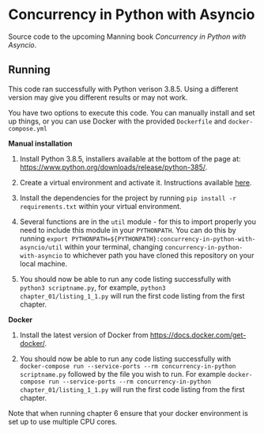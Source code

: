 # Concurrency in Python with Asyncio

Source code to the upcoming Manning book *Concurrency in Python with Asyncio*.

## Running
This code ran successfully with Python verison 3.8.5. Using a different version may give you different results or may not work. 

You have two options to execute this code. You can manually install and set up things, or you can use Docker with the provided `Dockerfile` and `docker-compose.yml`

**Manual installation**

1. Install Python 3.8.5, installers available at the bottom of the page at: https://www.python.org/downloads/release/python-385/.

2. Create a virtual environment and activate it. Instructions available [here](https://packaging.python.org/guides/installing-using-pip-and-virtual-environments/#creating-a-virtual-environment).

3. Install the dependencies for the project by running `pip install -r requirements.txt` within your virtual environment.

3. Several functions are in the `util` module - for this to import properly you need to include this module in your `PYTHONPATH`. You can do this by running `export PYTHONPATH=${PYTHONPATH}:concurrency-in-python-with-asyncio/util` within your terminal, changing `concurrency-in-python-with-asyncio` to whichever path you have cloned this repository on your local machine. 

5. You should now be able to run any code listing successfully with `python3 scriptname.py`, for example, `python3 chapter_01/listing_1_1.py` will run the first code listing from the first chapter.

**Docker**

1. Install the latest version of Docker from https://docs.docker.com/get-docker/.

2. You should now be able to run any code listing successfully with `docker-compose run --service-ports --rm concurrency-in-python scriptname.py` followed by the file you wish to run. For example `docker-compose run --service-ports --rm concurrency-in-python chapter_01/listing_1_1.py` will run the first code listing from the first chapter.

Note that when running chapter 6 ensure that your docker environment is set up to use multiple CPU cores.
